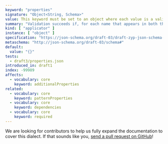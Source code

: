 ```yaml
---
keyword: "properties"
signature: "Object<String, Schema>"
value: This keyword must be set to an object where each value is a valid JSON Schema
summary: "Validation succeeds if, for each name that appears in both the instance and as a name within this keyword's value, the child instance for that name successfully validates against the corresponding schema."
kind: [ "applicator" ]
instance: [ "object" ]
specification: "https://json-schema.org/draft-03/draft-zyp-json-schema-03.pdf#5.2"
metaschema: "http://json-schema.org/draft-03/schema#"
default:
  value: "{}"
tests:
  - draft3/properties.json
introduced_in: draft1
index: -99989
affects:
  - vocabulary: core
    keyword: additionalProperties
related:
  - vocabulary: core
    keyword: patternProperties
  - vocabulary: core
    keyword: dependencies
  - vocabulary: core
    keyword: required
---
```


We are looking for contributors to help us fully expand the documentation to
cover this dialect. If that sounds like you, [send a pull
request on GitHub](https://github.com/sourcemeta/learnjsonschema.com/pulls)!
